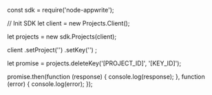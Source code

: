 const sdk = require('node-appwrite');

// Init SDK
let client = new Projects.Client();

let projects = new sdk.Projects(client);

client
    .setProject('')
    .setKey('')
;

let promise = projects.deleteKey('[PROJECT_ID]', '[KEY_ID]');

promise.then(function (response) {
    console.log(response);
}, function (error) {
    console.log(error);
});
